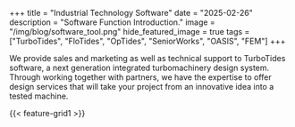 +++
title = "Industrial Technology Software"
date = "2025-02-26"
description = "Software Function Introduction."
image = "/img/blog/software_tool.png"
hide_featured_image = true
tags = ["TurboTides", "FloTides", "OpTides", "SeniorWorks", "OASIS", "FEM"]
+++

We provide sales and marketing as well as technical support to TurboTides software, a next generation integrated turbomachinery design system. Through working together with partners, we have the expertise to offer design services that will take your project from an innovative idea into a tested machine.

{{< feature-grid1 >}}




